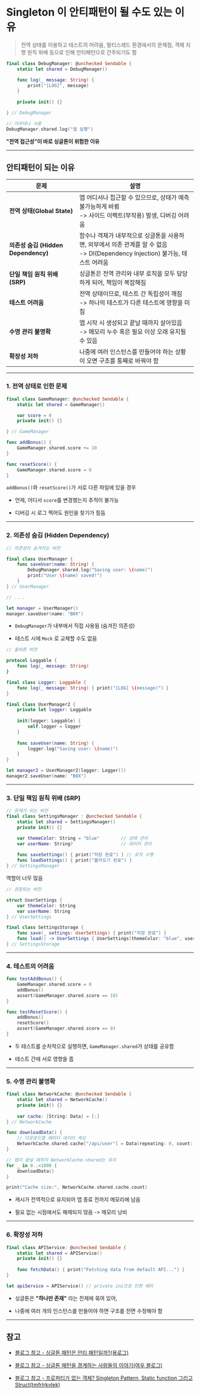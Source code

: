 # Singleton 이 안티패턴이 될 수도 있는 이유

> 전역 상태를 이용하고 테스트의 어려움, 멀티스레드 환경에서의 문제점, 객체 지향 원칙 위배 등으로 인해 안티패턴으로 간주되기도 함


```swift
final class DebugManager: @unchecked Sendable {
    static let shared = DebugManager()

    func log(_ message: String) {
        print("[LOG]", message)
    }
    
    private init() {}

} // DebugManager
```

```swift
// 아무데나 사용
DebugManager.shared.log("앱 실행")
```

**"전역 접근성”이 바로 싱글톤이 위험한 이유**

---

## 안티패턴이 되는 이유

| 문제                               | 설명                                                                                        |
| -------------------------------- | ----------------------------------------------------------------------------------------- |
| **전역 상태(Global State)**        | 앱 어디서나 접근할 수 있으므로, 상태가 예측 불가능하게 바뀜<br> -> 사이드 이펙트(부작용) 발생, 디버깅 어려움                       |
| **의존성 숨김 (Hidden Dependency)** | 함수나 객체가 내부적으로 싱글톤을 사용하면, 외부에서 의존 관계를 알 수 없음<br> -> DI(Dependency Injection) 불가능, 테스트 어려움 |
| **단일 책임 원칙 위배 (SRP)**          | 싱글톤은 전역 관리와 내부 로직을 모두 담당하게 되어, 책임이 복잡해짐                                                  |
| **테스트 어려움**                    | 전역 상태이므로, 테스트 간 독립성이 깨짐<br> -> 하나의 테스트가 다른 테스트에 영향을 미침                                   |
| **수명 관리 불명확**                  | 앱 시작 시 생성되고 끝날 때까지 살아있음<br> -> 메모리 누수 혹은 필요 이상 오래 유지될 수 있음                               |
| **확장성 저하**                     | 나중에 여러 인스턴스를 만들어야 하는 상황이 오면 구조를 통째로 바꿔야 함                                                |

---

### 1. 전역 상태로 인한 문제

```swift
final class GameManager: @unchecked Sendable {
    static let shared = GameManager()

    var score = 0
    private init() {}

} // GameManager
```

```swift
func addBonus() {
    GameManager.shared.score += 10
}
```

```swift
func resetScore() {
    GameManager.shared.score = 0
}
```


`addBonus()`와 `resetScore()`가 서로 다른 파일에 있을 경우

- 언제, 어디서 `score`를 변경했는지 추적이 불가능

- 디버깅 시 로그 찍어도 원인을 찾기가 힘듬

---

### 2. 의존성 숨김 (Hidden Dependency)

```swift
// 의존성이 숨겨지는 버전

final class UserManager {
    func saveUser(name: String) {
        DebugManager.shared.log("Saving user: \(name)")
        print("User \(name) saved!")
    }
} // UserManager

// ....

let manager = UserManager()
manager.saveUser(name: "B0X")
```

- `DebugManager`가 내부에서 직접 사용됨 (숨겨진 의존성)

- 테스트 시에 `Mock` 로 교체할 수도 없음

```swift
// 올바른 버전

protocol Loggable {
    func log(_ message: String)
}

final class Logger: Loggable {
    func log(_ message: String) { print("[LOG] \(message)") }
}

final class UserManager2 {
    private let logger: Loggable
    
    init(logger: Loggable) {
        self.logger = logger
    }
    
    func saveUser(name: String) {
        logger.log("Saving user: \(name)")
    }
}

let manager2 = UserManager2(logger: Logger())
manager2.saveUser(name: "B0X")
```

---

### 3. 단일 책임 원칙 위배 (SRP)

```swift
// 문제가 되는 버전
final class SettingsManager : @unchecked Sendable {
    static let shared = SettingsManager()
    private init() {}

    var themeColor: String = "blue"        // 상태 관리
    var userName: String?                  // 데이터 관리
    
    func saveSettings() { print("저장 완료") } // 로직 수행
    func loadSettings() { print("불러오기 완료") }
} // SettingsManager
```

역할이 너무 많음

```swift
// 권장되는 버전

struct UserSettings {
    var themeColor: String
    var userName: String
} // UserSettings

final class SettingsStorage {
    func save(_ settings: UserSettings) { print("저장 완료") }
    func load() -> UserSettings { UserSettings(themeColor: "blue", userName: "B0X") }
} // SettingsStorage
```

---

### 4. 테스트의 어려움

```swift
func testAddBonus() {
    GameManager.shared.score = 0
    addBonus()
    assert(GameManager.shared.score == 10)
}

func testResetScore() {
    addBonus()
    resetScore()
    assert(GameManager.shared.score == 0)
}
```

- 두 테스트를 순차적으로 실행하면, `GameManager.shared`가 상태를 공유함

- 테스트 간에 서로 영향을 줍

---

### 5. 수명 관리 불명확 

```swift
final class NetworkCache: @unchecked Sendable {
    static let shared = NetworkCache()
    private init() {}
    
    var cache: [String: Data] = [:]
} // NetworkCache

func downloadData() {
    // 다운로드할 때마다 데이터 캐싱
    NetworkCache.shared.cache["/api/user"] = Data(repeating: 0, count: 100_000)
}

// 앱이 끝날 때까지 NetworkCache.shared는 유지
for _ in 0..<1000 {
    downloadData()
}

print("Cache size:", NetworkCache.shared.cache.count)
```

- 캐시가 전역적으로 유지되어 앱 종료 전까지 메모리에 남음

- 필요 없는 시점에서도 해제되지 않음 -> 메모리 낭비

---

### 6. 확장성 저하

```swift
final class APIService: @unchecked Sendable {
    static let shared = APIService()
    private init() {}
    
    func fetchData() { print("Fetching data from default API...") }
}

let apiService = APIService() // private ini으로 인한 에러
```

- 싱글톤은 **"하나만 존재"** 라는 전제에 묶여 있어,

- 나중에 여러 개의 인스턴스를 만들어야 하면 구조를 전면 수정해야 함

---

## 참고

- [블로그 참고 - 싱글톤 패턴은 안티 패턴일까?(용로그)](https://developer-nyong.tistory.com/29)

- [블로그 참고 - 싱글톤 패턴을 경계하는 사람들의 이야기(여우 블로그)](https://velog.io/@backfox/%EC%8B%B1%EA%B8%80%ED%86%A4-%ED%8C%A8%ED%84%B4%EC%9D%84-%EA%B2%BD%EA%B3%84%ED%95%98%EB%8A%94-%EC%82%AC%EB%9E%8C%EB%93%A4%EC%9D%98-%EC%9D%B4%EC%95%BC%EA%B8%B0#:~:text='%ED%81%B4%EB%9E%98%EC%8A%A4%EC%9D%98%20%EC%9D%B8%EC%8A%A4%ED%84%B4%EC%8A%A4%EA%B0%80%20%EB%94%B1%201%EA%B0%9C%EB%A7%8C%20%EC%83%9D%EC%84%B1%EB%90%98%EB%8A%94%20%EA%B2%83%EC%9D%84%20%EB%B3%B4%EC%9E%A5%ED%95%98%EB%8A%94,%EC%9D%B8%EC%8A%A4%ED%84%B4%EC%8A%A4%EA%B0%80%20%EB%94%B1%201%EA%B0%9C%EB%A7%8C%20%EC%83%9D%EC%84%B1%EB%90%98%EB%8A%94%20%EA%B2%83%EC%9D%84%20%EB%B3%B4%EC%9E%A5%ED%95%98%EA%B8%B0%20%EC%96%B4%EB%A0%B5%EB%8B%A4.)

- [블로그 참고 - 프로퍼티가 없는 객체? Singleton Pattern, Static function 그리고 Struct(tmfrlrkvlek)](https://velog.io/@tmfrlrkvlek/%ED%94%84%EB%A1%9C%ED%8D%BC%ED%8B%B0%EA%B0%80-%EC%97%86%EB%8A%94-%EA%B0%9D%EC%B2%B4-Singleton-Pattern-Static-function-%EA%B7%B8%EB%A6%AC%EA%B3%A0-Struct)